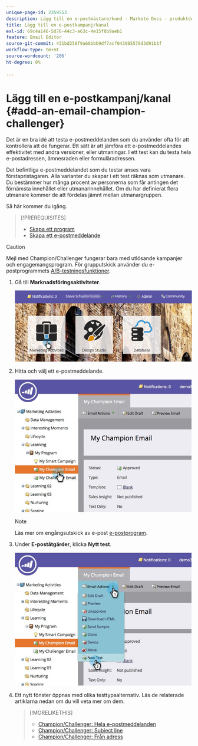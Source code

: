 ```yaml
---
unique-page-id: 2359553
description: Lägg till en e-postmästare/kund - Marketo Docs - produktdokumentation
title: Lägg till en e-postkampanj/kanal
exl-id: 69c4a146-5d76-44c3-a63c-4e15f8b9aeb1
feature: Email Editor
source-git-commit: 431bd258f9a68bbb9df7acf043085578d3d91b1f
workflow-type: tm+mt
source-wordcount: '206'
ht-degree: 0%

---
```


# Lägg till en e-postkampanj/kanal {#add-an-email-champion-challenger}

Det är en bra idé att testa e-postmeddelanden som du använder ofta för att kontrollera att de fungerar. Ett sätt är att jämföra ett e-postmeddelandes effektivitet med andra versioner, eller utmaningar. I ett test kan du testa hela e-postadressen, ämnesraden eller formuläradressen.

Det befintliga e-postmeddelandet som du testar anses vara förstapristagaren. Alla varianter du skapar i ett test räknas som utmanare. Du bestämmer hur många procent av personerna som får antingen det förnämsta innehållet eller utmanarinnehållet. Om du har definierat flera utmanare kommer de att fördelas jämnt mellan utmanargruppen.

Så här kommer du igång.

>[!PREREQUISITES]
>
>* [Skapa ett program](/help/marketo/product-docs/core-marketo-concepts/programs/creating-programs/create-a-program.md)
>* [Skapa ett e-postmeddelande](/help/marketo/product-docs/email-marketing/general/creating-an-email/create-an-email.md)

>[!CAUTION]
>
>Mejl med Champion/Challenger fungerar bara med utlösande kampanjer och engagemangsprogram. För grupputskick använder du e-postprogrammets [A/B-testningsfunktioner](/help/marketo/product-docs/email-marketing/email-programs/email-program-actions/email-test-a-b-test/add-an-a-b-test.md).

1. Gå till **Marknadsföringsaktiviteter**.

   ![](assets/login-marketing-activities.png)

1. Hitta och välj ett e-postmeddelande.

   ![](assets/champion1.jpg)

   >[!NOTE]
   >
   >Läs mer om engångsutskick av e-post [e-postprogram](/help/marketo/product-docs/email-marketing/email-programs/creating-an-email-program/create-an-email-program.md).

1. Under **E-poståtgärder**, klicka **Nytt test**.

   ![](assets/chmapion2.jpg)

1. Ett nytt fönster öppnas med olika testtypsalternativ. Läs de relaterade artiklarna nedan om du vill veta mer om dem.

   >[!MORELIKETHIS]
   >
   >* [Champion/Challenger: Hela e-postmeddelanden](/help/marketo/product-docs/email-marketing/general/functions-in-the-editor/email-tests-champion-challenger/champion-challenger-whole-emails.md)
   >* [Champion/Challenger: Subject line](/help/marketo/product-docs/email-marketing/general/functions-in-the-editor/email-tests-champion-challenger/champion-challenger-subject-line.md)
   >* [Champion/Challenger: Från adress](/help/marketo/product-docs/email-marketing/general/functions-in-the-editor/email-tests-champion-challenger/champion-challenger-from-address.md)
